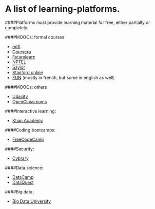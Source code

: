 # A list of learning-platforms.
####Platforms must provide learning material for free, either partially or completely.

####MOOCs: formal courses
* [edX](https://edx.org)
* [Coursera](https://coursera.org)
* [Futurelearn](https://futurelearn.com)
* [NPTEL](https://http://nptel.ac.in/)
* [Saylor](https://saylor.org)
* [Stanford online](https://http://online.stanford.edu/)
* [FUN](https://www.fun-mooc.fr/) (mostly in french, but some in english as well)

####MOOCs: others
* [Udacity](https://udacity.com)
* [OpenClassrooms](https://https://openclassrooms.com/)

####Interactive learning:
* [Khan Academy](https://khanacademy.org)

####Coding bootcamps:
* [FreeCodeCamp](https://freecodecamp.com)

####Security:
* [Cybrary](https://www.cybrary.it/)

####Data science:
* [DataCamp](https://datacamp.com)
* [DataQuest](https://dataquest.io)

####Big data:
* [Big Data University](https://bigdatauniversity.com/)
